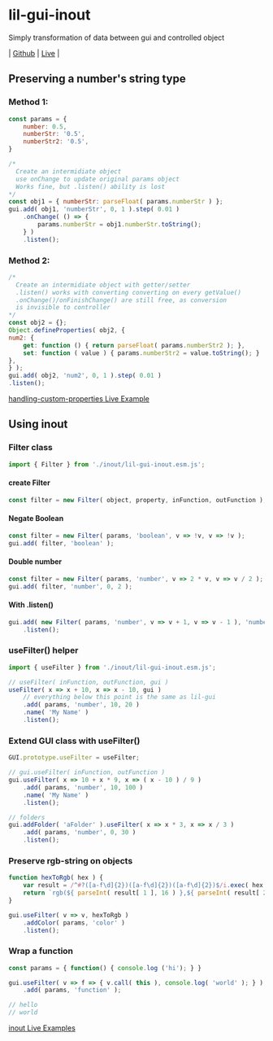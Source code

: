 # lil-gui-inout
Simply transformation of data between gui and controlled object

| [Github](https://github.com/awelles/lil-gui-inout) | [Live](https://awelles.github.io/lil-gui-inout) |

## Preserving a number's string type

### Method 1:
```js
const params = {
    number: 0.5,
    numberStr: '0.5',
    numberStr2: '0.5',
}

/*
  Create an intermidiate object
  use onChange to update original params object
  Works fine, but .listen() ability is lost
*/
const obj1 = { numberStr: parseFloat( params.numberStr ) };
gui.add( obj1, 'numberStr', 0, 1 ).step( 0.01 )
    .onChange( () => {
        params.numberStr = obj1.numberStr.toString();
    } )
    .listen();
```

### Method 2:
```js
/*
  Create an intermidiate object with getter/setter
  .listen() works with converting converting on every getValue()
  .onChange()/onFinishChange() are still free, as conversion
  is invisible to controller
*/
const obj2 = {};
Object.defineProperties( obj2, {
num2: {
    get: function () { return parseFloat( params.numberStr2 ); },
    set: function ( value ) { params.numberStr2 = value.toString(); }
},
} );
gui.add( obj2, 'num2', 0, 1 ).step( 0.01 )
.listen();
```

[handling-custom-properties Live Example](https://awelles.github.io/lil-gui-inout/handling-custom-properties.html)

## Using inout

### Filter class
```js
import { Filter } from './inout/lil-gui-inout.esm.js';
```

#### create Filter
```js
const filter = new Filter( object, property, inFunction, outFunction );
```

#### Negate Boolean
```js
const filter = new Filter( params, 'boolean', v => !v, v => !v );
gui.add( filter, 'boolean' );
```

#### Double number
```js
const filter = new Filter( params, 'number', v => 2 * v, v => v / 2 );
gui.add( filter, 'number', 0, 2 );
```

#### With .listen()
```js
gui.add( new Filter( params, 'number', v => v + 1, v => v - 1 ), 'number' )
    .listen();
```

### useFilter() helper

```js
import { useFilter } from './inout/lil-gui-inout.esm.js';

// useFilter( inFunction, outFunction, gui )
useFilter( x => x + 10, x => x - 10, gui )
    // everything below this point is the same as lil-gui
    .add( params, 'number', 10, 20 )
    .name( 'My Name' )
    .listen();
```

### Extend GUI class with useFilter()
```js
GUI.prototype.useFilter = useFilter;

// gui.useFilter( inFunction, outFunction )
gui.useFilter( x => 10 + x * 9, x => ( x - 10 ) / 9 )
    .add( params, 'number', 10, 100 )
    .name( 'My Name' )
    .listen();

// folders
gui.addFolder( 'aFolder' ).useFilter( x => x * 3, x => x / 3 )
    .add( params, 'number', 0, 30 )
    .listen();
```

### Preserve rgb-string on objects
```js
function hexToRgb( hex ) {
    var result = /^#?([a-f\d]{2})([a-f\d]{2})([a-f\d]{2})$/i.exec( hex );
    return `rgb(${ parseInt( result[ 1 ], 16 ) },${ parseInt( result[ 2 ], 16 ) },${ parseInt( result[ 3 ], 16 ) })`;
}

gui.useFilter( v => v, hexToRgb )
    .addColor( params, 'color' )
    .listen();
```

### Wrap a function 
```js
const params = { function() { console.log ('hi'); } }

gui.useFilter( v => f => { v.call( this ), console.log( 'world' ); } )
    .add( params, 'function' );

// hello
// world
```
[inout Live Examples](https://awelles.github.io/lil-gui-inout/inout-examples.html)

